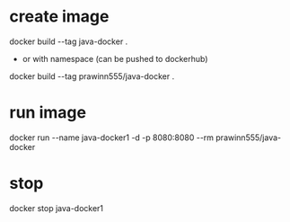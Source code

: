 # create image


docker build --tag java-docker .

- or with namespace (can be pushed to dockerhub)

docker build --tag prawinn555/java-docker .


# run image


docker run --name java-docker1 -d -p 8080:8080 --rm prawinn555/java-docker

# stop

docker stop java-docker1